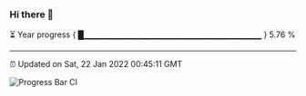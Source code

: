 ### Hi there 👋

⏳ Year progress { █▁▁▁▁▁▁▁▁▁▁▁▁▁▁▁▁▁▁▁▁▁▁▁▁▁▁▁▁▁ } 5.76 %

---

⏰ Updated on Sat, 22 Jan 2022 00:45:11 GMT

![Progress Bar CI](https://github.com/liununu/liununu/workflows/Progress%20Bar%20CI/badge.svg)

